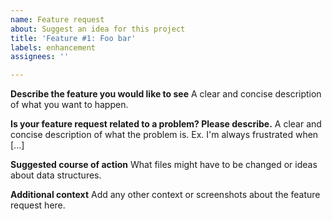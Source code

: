 ```yaml
---
name: Feature request
about: Suggest an idea for this project
title: 'Feature #1: Foo bar'
labels: enhancement
assignees: ''

---
```


**Describe the feature you would like to see**
A clear and concise description of what you want to happen.

**Is your feature request related to a problem? Please describe.**
A clear and concise description of what the problem is. Ex. I'm always frustrated when [...]

**Suggested course of action**
What files might have to be changed or ideas about data structures.

**Additional context**
Add any other context or screenshots about the feature request here.
